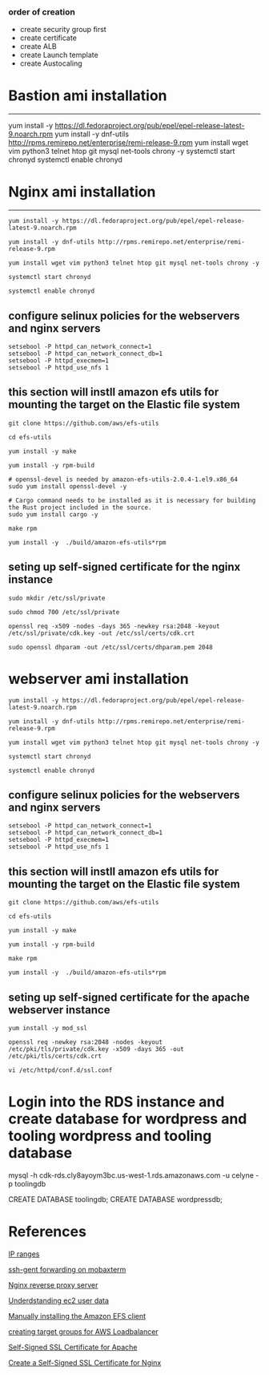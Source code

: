 ### order of creation

- create security group first
- create certificate
- create ALB
- create Launch template
- create Austocaling

# Bastion ami installation

---

yum install -y https://dl.fedoraproject.org/pub/epel/epel-release-latest-9.noarch.rpm
yum install -y dnf-utils http://rpms.remirepo.net/enterprise/remi-release-9.rpm
yum install wget vim python3 telnet htop git mysql net-tools chrony -y
systemctl start chronyd
systemctl enable chronyd

# Nginx ami installation

---

```
yum install -y https://dl.fedoraproject.org/pub/epel/epel-release-latest-9.noarch.rpm

yum install -y dnf-utils http://rpms.remirepo.net/enterprise/remi-release-9.rpm

yum install wget vim python3 telnet htop git mysql net-tools chrony -y

systemctl start chronyd

systemctl enable chronyd
```

## configure selinux policies for the webservers and nginx servers

```
setsebool -P httpd_can_network_connect=1
setsebool -P httpd_can_network_connect_db=1
setsebool -P httpd_execmem=1
setsebool -P httpd_use_nfs 1
```

## this section will instll amazon efs utils for mounting the target on the Elastic file system

```
git clone https://github.com/aws/efs-utils

cd efs-utils

yum install -y make

yum install -y rpm-build

# openssl-devel is needed by amazon-efs-utils-2.0.4-1.el9.x86_64
sudo yum install openssl-devel -y

# Cargo command needs to be installed as it is necessary for building the Rust project included in the source.
sudo yum install cargo -y

make rpm

yum install -y  ./build/amazon-efs-utils*rpm
```

## seting up self-signed certificate for the nginx instance

```
sudo mkdir /etc/ssl/private

sudo chmod 700 /etc/ssl/private

openssl req -x509 -nodes -days 365 -newkey rsa:2048 -keyout /etc/ssl/private/cdk.key -out /etc/ssl/certs/cdk.crt

sudo openssl dhparam -out /etc/ssl/certs/dhparam.pem 2048
```

# webserver ami installation

```
yum install -y https://dl.fedoraproject.org/pub/epel/epel-release-latest-9.noarch.rpm

yum install -y dnf-utils http://rpms.remirepo.net/enterprise/remi-release-9.rpm

yum install wget vim python3 telnet htop git mysql net-tools chrony -y

systemctl start chronyd

systemctl enable chronyd
```

## configure selinux policies for the webservers and nginx servers

```
setsebool -P httpd_can_network_connect=1
setsebool -P httpd_can_network_connect_db=1
setsebool -P httpd_execmem=1
setsebool -P httpd_use_nfs 1
```

## this section will instll amazon efs utils for mounting the target on the Elastic file system

```
git clone https://github.com/aws/efs-utils

cd efs-utils

yum install -y make

yum install -y rpm-build

make rpm

yum install -y  ./build/amazon-efs-utils*rpm
```

## seting up self-signed certificate for the apache webserver instance

```
yum install -y mod_ssl

openssl req -newkey rsa:2048 -nodes -keyout /etc/pki/tls/private/cdk.key -x509 -days 365 -out /etc/pki/tls/certs/cdk.crt

vi /etc/httpd/conf.d/ssl.conf
```

# Login into the RDS instance and create database for wordpress and tooling wordpress and tooling database

mysql -h cdk-rds.cly8ayoym3bc.us-west-1.rds.amazonaws.com -u celyne -p toolingdb

CREATE DATABASE toolingdb;
CREATE DATABASE wordpressdb;

# References

[IP ranges](https://ipinfo.io/ips)

[ssh-gent forwarding on mobaxterm](http://docs.gcc.rug.nl/hyperchicken/ssh-agent-forwarding-mobaxterm/)

[Nginx reverse proxy server](https://www.nginx.com/resources/glossary/reverse-proxy-server/)

[Underdstanding ec2 user data](https://docs.aws.amazon.com/AWSEC2/latest/UserGuide/user-data.html)

[Manually installing the Amazon EFS client](https://docs.aws.amazon.com/efs/latest/ug/installing-amazon-efs-utils.html#installing-other-distro)

[creating target groups for AWS Loadbalancer](https://docs.aws.amazon.com/elasticloadbalancing/latest/application/load-balancer-target-groups.html)

[Self-Signed SSL Certificate for Apache](https://www.digitalocean.com/community/tutorials/how-to-create-a-self-signed-ssl-certificate-for-apache-on-centos-8)

[Create a Self-Signed SSL Certificate for Nginx](https://www.digitalocean.com/community/tutorials/how-to-create-a-self-signed-ssl-certificate-for-nginx-on-centos-7)
